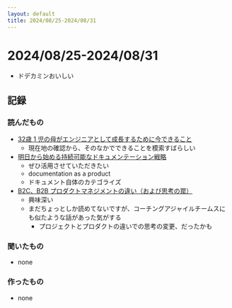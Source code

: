 ```yaml
---
layout: default
title: 2024/08/25-2024/08/31
---
```


# 2024/08/25-2024/08/31

* ドデカミンおいしい

## 記録

### 読んだもの

* [32歳 1 児の母がエンジニアとして成長するために今できること](https://speakerdeck.com/c5meg1012/32sui-1-er-nomu-gaenziniatositecheng-chang-surutamenijin-dekirukoto)
  * 現在地の確認から、そのなかでできることを模索すばらしい
* [明日から始める持続可能なドキュメンテーション戦略](https://speakerdeck.com/akitok_/sustainable-documentation-strategies-documentation-as-a-product?slide=54)
  * ぜひ活用させていただきたい
  * documentation as a product
  * ドキュメント自体のカテゴライズ
* [B2C、B2B プロダクトマネジメントの違い（および思考の罠）](https://speakerdeck.com/ykmc09/b2c-b2b-pm-and-reduction-fallacy?slide=17)
  * 興味深い
  * まだちょっとしか読めてないですが、コーチングアジャイルチームスにも似たような話があった気がする
    * プロジェクトとプロダクトの違いでの思考の変更、だったかも

### 聞いたもの

* none

### 作ったもの

* none
